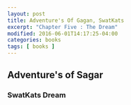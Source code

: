 ```yaml
---
layout: post
title: Adventure's Of Gagan, SwatKats
excerpt: "Chapter Five : The Dream"
modified: 2016-06-01T14:17:25-04:00
categories: books
tags: [ books ]
---
```


## Adventure's of Sagar

### SwatKats Dream

